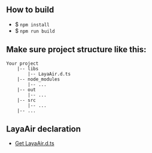 ## How to build
* $ `npm install`
* $ `npm run build`

## Make sure project structure like this:
```
Your project
    |-- libs
        |-- LayaAir.d.ts
    |-- node_modules
        |-- ...
    |-- out
        |-- ...
    |-- src
        |-- ...
    |-- ...
```

## LayaAir declaration
* [Get LayaAir.d.ts](https://github.com/layabox/LayaAir)